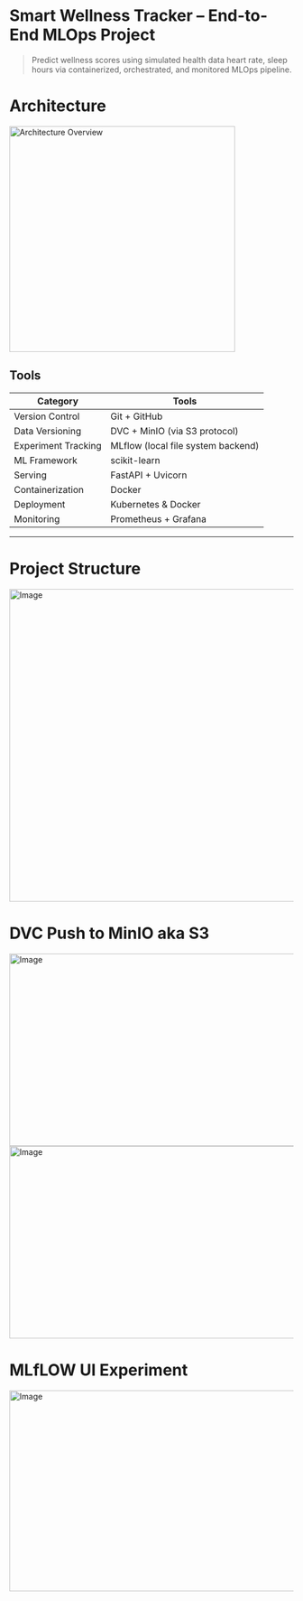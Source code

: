 # Smart Wellness Tracker – End-to-End MLOps Project

> Predict wellness scores using simulated health data heart rate, sleep hours via containerized, orchestrated, and monitored MLOps pipeline.

# Architecture


<img width="400" alt="Architecture Overview" src="https://github.com/user-attachments/assets/a333e4aa-2263-4aa4-aec1-039bb623542c" />



## Tools

| Category             | Tools                                              
|----------------------|-------------------------------------------
| Version Control      | Git + GitHub                                       
| Data Versioning      | DVC + MinIO (via S3 protocol)                      
| Experiment Tracking  | MLflow (local file system backend)                
| ML Framework         | scikit-learn                                       
| Serving              | FastAPI + Uvicorn                                  
| Containerization     | Docker                                             
| Deployment           | Kubernetes & Docker   
| Monitoring           | Prometheus + Grafana                               
---

# Project Structure
<img width="802" height="554" alt="Image" src="https://github.com/user-attachments/assets/d64887c3-9319-4a78-9085-a0653e4d5fce" />

# DVC Push to MinIO aka S3

<img width="923" height="341" alt="Image" src="https://github.com/user-attachments/assets/39ba3242-bbe6-40de-8e36-6b41a44a6121" />

<img width="923" height="341" alt="Image" src="https://github.com/user-attachments/assets/94c3781c-3e87-4061-bcb2-be995c3b8882" />

# MLfLOW UI Experiment

<img width="955" height="356" alt="Image" src="https://github.com/user-attachments/assets/29c8a39e-e797-42a1-bae4-8936cce86742" />